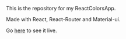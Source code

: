 This is the repository for my ReactColorsApp.

Made with React, React-Router and Material-ui.

Go [here](https://zealous-noyce-a13b30.netlify.app) to see it live.